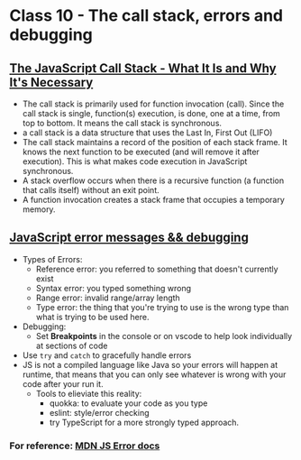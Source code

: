 # Class 10 - The call stack, errors and debugging

## [The JavaScript Call Stack - What It Is and Why It's Necessary](https://www.freecodecamp.org/news/understanding-the-javascript-call-stack-861e41ae61d4/)

- The call stack is primarily used for function invocation (call). Since the call stack is single, function(s) execution, is done, one at a time, from top to bottom. It means the call stack is synchronous.
- a call stack is a data structure that uses the Last In, First Out (LIFO)
- The call stack maintains a record of the position of each stack frame. It knows the next function to be executed (and will remove it after execution). This is what makes code execution in JavaScript synchronous.
- A stack overflow occurs when there is a recursive function (a function that calls itself) without an exit point.
- A function invocation creates a stack frame that occupies a temporary memory.

## [JavaScript error messages && debugging](https://codeburst.io/javascript-error-messages-debugging-d23f84f0ae7c)

- Types of Errors:
  - Reference error: you referred to something that doesn't currently exist
  - Syntax error: you typed something wrong
  - Range error: invalid range/array length
  - Type error: the thing that you're trying to use is the wrong type than what is trying to be used here.
- Debugging:
  - Set **Breakpoints** in the console or on vscode to help look individually at sections of code
- Use `try` and `catch` to gracefully handle errors
- JS is not a compiled language like Java so your errors will happen at runtime, that means that you can only see whatever is wrong with your code after your run it.
  - Tools to elieviate this reality:
    - quokka: to evaluate your code as you type
    - eslint: style/error checking
    - try TypeScript for a more strongly typed approach.

### For reference: [MDN JS Error docs](https://developer.mozilla.org/en-US/docs/Web/JavaScript/Reference/Errors)
